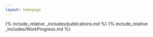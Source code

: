 ```yaml
---
layout: homepage
---
```


{% include_relative _includes/publications.md %}
{% include_relative _includes/WorkProgress.md %}
